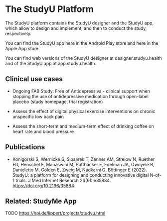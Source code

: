 # The StudyU Platform

The StudyU platform contains the StudyU designer and the StudyU app, which allow to design and implement, and then to conduct the study, respectively.

You can find the StudyU app here in the Android Play store and here in the Apple App store.

You can find web versions of the StudyU designer at designer.studyu.health and of the StudyU app at app.studyu.health.


## Clinical use cases

- Ongoing FAB Study: Free of Antidepressiva - clinical support when stopping the use of antidepressive medication through open-label placebo (study homepage, trial registration)

- Assess the effect of digital physical exercise interventions on chronic unspecific low back pain

- Assess the short-term and medium-term effect of drinking coffee on heart rate and blood pressure

## Publications

- Konigorski S, Wernicke S, Slosarek T, Zenner AM, Strelow N, Ruether FD, Henschel F, Manaswini M, Pottbäcker F, Edelman JA, Owoyele B, Danieletto M, Golden E, Zweig M, Nadkarni G, Böttinger E (2022). StudyU: a platform for designing and conducting innovative digital N-of-1 trials. J Med Internet Research 24(6): e35884. https://doi.org/10.2196/35884.

## Related: StudyMe App
TODO
https://hpi.de/lippert/projects/studyu.html